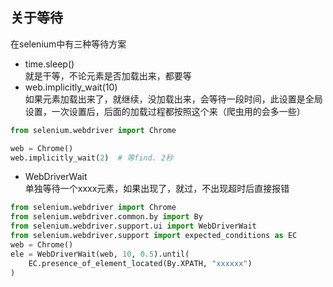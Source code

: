 ## 关于等待
在selenium中有三种等待方案
- time.sleep()
<br>就是干等，不论元素是否加载出来，都要等
- web.implicitly_wait(10)
<br>如果元素加载出来了，就继续，没加载出来，会等待一段时间，此设置是全局设置，一次设置后，后面的加载过程都按照这个来（爬虫用的会多一些）
```python
from selenium.webdriver import Chrome

web = Chrome()
web.implicitly_wait(2)  # 等find. 2秒
```
- WebDriverWait
<br>单独等待一个xxxx元素，如果出现了，就过，不出现超时后直接报错
```python
from selenium.webdriver import Chrome
from selenium.webdriver.common.by import By
from selenium.webdriver.support.ui import WebDriverWait
from selenium.webdriver.support import expected_conditions as EC
web = Chrome()
ele = WebDriverWait(web, 10, 0.5).until(
    EC.presence_of_element_located(By.XPATH, "xxxxxx")
)
```


